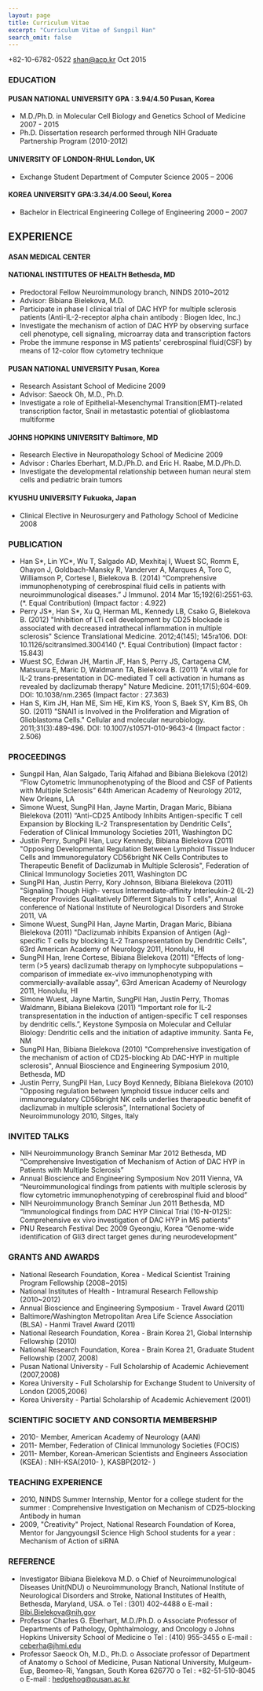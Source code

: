 ```yaml
---
layout: page
title: Curriculum Vitae
excerpt: "Curriculum Vitae of Sungpil Han"
search_omit: false
---
```


+82-10-6782-0522 shan@acp.kr
Oct 2015

### EDUCATION

#### PUSAN NATIONAL UNIVERSITY	GPA : 3.94/4.50	Pusan, Korea
* M.D./Ph.D. in Molecular Cell Biology and Genetics	School of Medicine	2007 - 2015
* Ph.D. Dissertation research performed through NIH Graduate Partnership Program (2010-2012)

#### UNIVERSITY OF LONDON-RHUL 		London, UK
-	Exchange Student	Department of Computer Science	2005 – 2006

#### KOREA UNIVERSITY	GPA:3.34/4.00	Seoul, Korea
-	Bachelor in Electrical Engineering	College of Engineering	2000 – 2007

## EXPERIENCE

#### ASAN MEDICAL CENTER

#### NATIONAL INSTITUTES OF HEALTH		Bethesda, MD
-	Predoctoral Fellow	Neuroimmunology branch, NINDS	2010~2012
-	Advisor: Bibiana Bielekova, M.D.
-	Participate in phase I clinical trial of DAC HYP for multiple sclerosis patients (Anti-IL-2-receptor alpha chain antibody : Biogen Idec, Inc.)
-	Investigate the mechanism of action of DAC HYP by observing surface cell phenotype, cell signaling, microarray data and transcription factors
-	Probe the immune response in MS patients' cerebrospinal fluid(CSF) by means of 12-color flow cytometry technique

#### PUSAN NATIONAL UNIVERSITY		Pusan, Korea
-	Research Assistant	School of Medicine	2009
-	Advisor: Saeock Oh, M.D., Ph.D.
-	Investigate a role of Epithelial-Mesenchymal Transition(EMT)-related transcription factor, Snail in metastastic potential of glioblastoma multiforme

#### JOHNS HOPKINS UNIVERSITY		Baltimore, MD
-	Research Elective in Neuropathology	School of Medicine	2009
-	Advisor : Charles Eberhart, M.D./Ph.D. and Eric H. Raabe, M.D./Ph.D.
-	Investigate the developmental relationship between human neural stem cells and pediatric brain tumors

#### KYUSHU UNIVERSITY		Fukuoka, Japan
-	Clinical Elective in Neurosurgery and Pathology	School of Medicine	2008

### PUBLICATION
-	Han S*, Lin YC*, Wu T, Salgado AD, Mexhitaj I, Wuest SC, Romm E, Ohayon J, Goldbach-Mansky R, Vanderver A, Marques A, Toro C, Williamson P, Cortese I, Bielekova B. (2014) “Comprehensive immunophenotyping of cerebrospinal fluid cells in patients with neuroimmunological diseases.” J Immunol. 2014 Mar 15;192(6):2551-63. (*. Equal Contribution)
   (Impact factor : 4.922)
-	Perry JS*, Han S*, Xu Q, Herman ML, Kennedy LB, Csako G, Bielekova B. (2012) "Inhibition of LTi cell development by CD25 blockade is associated with decreased intrathecal inflammation in multiple sclerosis"
Science Translational Medicine. 2012;4(145); 145ra106. DOI: 10.1126/scitranslmed.3004140   (*. Equal Contribution)
   (Impact factor : 15.843)
-	Wuest SC, Edwan JH, Martin JF, Han S, Perry JS, Cartagena CM, Matsuura E, Maric D, Waldmann TA, Bielekova B. (2011) "A vital role for IL-2 trans-presentation in DC-mediated T cell activation in humans as revealed by daclizumab therapy"
Nature Medicine. 2011;17(5);604-609. DOI: 10.1038/nm.2365
   (Impact factor : 27.363)
-	Han S, Kim JH, Han ME, Sim HE, Kim KS, Yoon S, Baek SY, Kim BS, Oh SO. (2011) "SNAI1 is Involved in the Proliferation and Migration of Glioblastoma Cells."
Cellular and molecular neurobiology. 2011;31(3):489-496. DOI: 10.1007/s10571-010-9643-4
   (Impact factor : 2.506)

### PROCEEDINGS
-	Sungpil Han, Alan Salgado, Tariq Alfahad and Bibiana Bielekova (2012) “Flow Cytometric Immunophenotyping of the Blood and CSF of Patients with Multiple Sclerosis” 64th American Academy of Neurology 2012, New Orleans, LA
-	Simone Wuest, SungPil Han, Jayne Martin, Dragan Maric, Bibiana Bielekova (2011) “Anti-CD25 Antibody Inhibits Antigen-specific T cell Expansion by Blocking IL-2 Transpresentation by Dendritic Cells”, Federation of Clinical Immunology Societies 2011, Washington DC
-	Justin Perry, SungPil Han, Lucy Kennedy, Bibiana Bielekova (2011) "Opposing Developmental Regulation Between Lymphoid Tissue Inducer Cells and Immunoregulatory CD56bright NK Cells Contributes to Therapeutic Benefit of Daclizumab in Multiple Sclerosis", Federation of Clinical Immunology Societies 2011, Washington DC
-	SungPil Han, Justin Perry, Kory Johnson, Bibiana Bielekova (2011) "Signaling Though High- versus Intermediate-affinity Interleukin-2 (IL-2) Receptor Provides Qualitatively Different Signals to T cells", Annual conference of National Institute of Neurological Disorders and Stroke 2011, VA
-	Simone Wuest, SungPil Han, Jayne Martin, Dragan Maric, Bibiana Bielekova (2011) "Daclizumab inhibits Expansion of Antigen (Ag)-specific T cells by blocking IL-2 Transpresentation by Dendritic Cells", 63rd American Academy of Neurology 2011, Honolulu, HI
-	SungPil Han, Irene Cortese, Bibiana Bielekova (2011) "Effects of long-term (>5 years) daclizumab therapy on lymphocyte subpopulations – comparison of immediate ex-vivo immunophenotyping with commercially-available assay", 63rd American Academy of Neurology 2011, Honolulu, HI
-	Simone Wuest, Jayne Martin, SungPil Han, Justin Perry, Thomas Waldmann, Bibiana Bielekova (2011) “Important role for IL-2 transpresentation in the induction of antigen-specific T cell responses by dendritic cells.”, Keystone Symposia on Molecular and Cellular Biology: Dendritic cells and the initiation of adaptive immunity. Santa Fe, NM
-	SungPil Han, Bibiana Bielekova (2010) "Comprehensive investigation of the mechanism of action of CD25-blocking Ab DAC-HYP in multiple sclerosis", Annual Bioscience and Engineering Symposium 2010, Bethesda, MD
-	Justin Perry, SungPil Han, Lucy Boyd Kennedy, Bibiana Bielekova (2010) "Opposing regulation between lymphoid tissue inducer cells and immunoregulatory CD56bright NK cells underlies therapeutic benefit of daclizumab in multiple sclerosis", International Society of Neuroimmunology 2010, Sitges, Italy

### INVITED TALKS
- NIH Neuroimmunology Branch Seminar 	Mar 2012	Bethesda, MD
	 “Comprehensive Investigation of Mechanism of Action of DAC HYP in Patients with Multiple Sclerosis”
- Annual Bioscience and Engineering Symposium	Nov 2011	Vienna, VA
	“Neuroimmunological findings from patients with multiple sclerosis by flow cytometric immunophenotyping of cerebrospinal fluid and blood”
- NIH Neuroimmunology Branch Seminar 	Jun 2011	Bethesda, MD
	“Immunological findings from DAC HYP Clinical Trial (10-N-0125): Comprehensive ex vivo investigation of DAC HYP in MS patients”
- PNU Research Festival 	Dec 2009	Gyeongju, Korea
	“Genome-wide identification of Gli3 direct target genes during neurodevelopment”

### GRANTS AND AWARDS
-	National Research Foundation, Korea - Medical Scientist Training Program Fellowship (2008~2015)
-	National Institutes of Health - Intramural Research Fellowship (2010~2012)
-	Annual Bioscience and Engineering Symposium - Travel Award (2011)
-	Baltimore/Washington Metropolitan Area Life Science Association (BLSA) - Hanmi Travel Award (2011)
-	National Research Foundation, Korea - Brain Korea 21, Global Internship Fellowship (2010)
-	National Research Foundation, Korea - Brain Korea 21, Graduate Student Fellowship (2007, 2008)
-	Pusan National University - Full Scholarship of Academic Achievement (2007,2008)
-	Korea University - Full Scholarship for Exchange Student to University of London (2005,2006)
-	Korea University - Partial Scholarship of Academic Achievement  (2001)

### SCIENTIFIC SOCIETY AND CONSORTIA MEMBERSHIP
-	2010- Member, American Academy of Neurology (AAN)
-	2011- Member, Federation of Clinical Immunology Societies (FOCIS)
-	2011- Member, Korean-American Scientists and Engineers Association (KSEA) : NIH-KSA(2010- ), KASBP(2012- )

### TEACHING EXPERIENCE
-	2010, NINDS Summer Internship, Mentor for a college student for the summer : Comprehensive Investigation on Mechanism of CD25-blocking Antibody in human
-	2009, "Creativity" Project, National Research Foundation of Korea, Mentor for Jangyoungsil Science High School students for a year : Mechanism of Action of siRNA

### REFERENCE
-	Investigator Bibiana Bielekova M.D.
o	Chief of Neuroimmunological Diseases Unit(NDU)
o	Neuroimmunology Branch, National Institute of Neurological Disorders and Stroke, National Institutes of Health, Bethesda, Maryland, USA.
o	Tel : (301) 402-4488
o	E-mail : Bibi.Bielekova@nih.gov
-	Professor Charles G. Eberhart, M.D./Ph.D.
o	Associate Professor of Departments of Pathology, Ophthalmology, and Oncology
o	Johns Hopkins University School of Medicine
o	Tel : (410) 955-3455
o	E-mail : ceberha@jhmi.edu
-	Professor Saeock Oh, M.D., Ph.D.
o	Associate professor of Department of Anatomy
o	School of Medicine, Pusan National University, Mulgeum-Eup, Beomeo-Ri, Yangsan, South Korea 626770
o	Tel : +82-51-510-8045
o	E-mail : hedgehog@pusan.ac.kr

